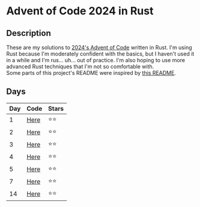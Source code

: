 # Advent of Code 2024 in Rust

## Description

These are my solutions to [2024's Advent of Code](https://adventofcode.com/2024) written in Rust. I'm using Rust because I'm moderately confident with the basics, but I haven't used it in a while and I'm rus... uh... out of practice. I'm also hoping to use more advanced Rust techniques that I'm not so comfortable with.<br />
Some parts of this project's README were inspired by [this README](https://github.com/jhrcook/advent-of-code-2023-rust).

## Days

| Day | Code | Stars |
| --- | ---- | ----- |
| 1   | [Here](/src/solutions/day_1.rs)  | ⭐⭐|
| 2   | [Here](/src/solutions/day_2.rs)  | ⭐⭐|
| 3   | [Here](/src/solutions/day_3.rs)  | ⭐⭐|
| 4   | [Here](/src/solutions/day_3.rs)  | ⭐⭐|
| 5   | [Here](/src/solutions/day_5.rs)  | ⭐⭐|
| 7   | [Here](/src/solutions/day_7.rs)  | ⭐⭐|
| 14  | [Here](/src/solutions/day_14.rs) | ⭐⭐|

